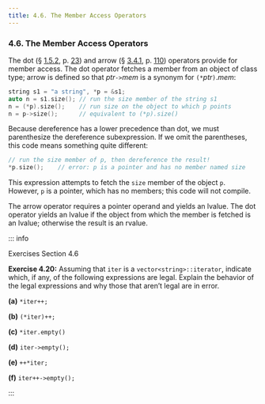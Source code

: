 ```yaml
---
title: 4.6. The Member Access Operators
---
```


<h3 id="filepos1101794">4.6. The Member Access Operators</h3>
<p>The dot (§ <a href="015-1.5._introducing_classes.html#filepos237516">1.5.2</a>, p. <a href="015-1.5._introducing_classes.html#filepos237516">23</a>) and arrow (§ <a href="033-3.4._introducing_iterators.html#filepos804727">3.4.1</a>, p. <a href="033-3.4._introducing_iterators.html#filepos804727">110</a>) operators provide for member access. The dot operator fetches a member from an object of class type; arrow is defined so that <em>ptr</em><code>-&gt;</code><em>mem</em> is a synonym for <code>(*</code><em>ptr</em><code>)</code>.<em>mem</em>:</p>

```c++
string s1 = "a string", *p = &s1;
auto n = s1.size(); // run the size member of the string s1
n = (*p).size();    // run size on the object to which p points
n = p->size();      // equivalent to (*p).size()
```

<p>Because dereference has a lower precedence than dot, we must parenthesize the dereference subexpression. If we omit the parentheses, this code means something quite different:</p>

```c++
// run the size member of p, then dereference the result!
*p.size();    // error: p is a pointer and has no member named size
```

<p>This expression attempts to fetch the <code>size</code> member of the object <code>p</code>. However, <code>p</code> is a pointer, which has no members; this code will not compile.</p>
<p>The arrow operator requires a pointer operand and yields an lvalue. The dot operator yields an lvalue if the object from which the member is fetched is an lvalue; otherwise the result is an rvalue.</p>

::: info
<p>Exercises Section 4.6</p>
<p><strong>Exercise 4.20:</strong> Assuming that <code>iter</code> is a <code>vector&lt;string&gt;::iterator</code>, indicate which, if any, of the following expressions are legal. Explain the behavior of the legal expressions and why those that aren’t legal are in error.</p>
<p><strong>(a)</strong>
<code>*iter++;</code></p>
<p><strong>(b)</strong>
<code>(*iter)++;</code></p>
<p><strong>(c)</strong>
<code>*iter.empty()</code></p>
<p><strong>(d)</strong>
<code>iter-&gt;empty();</code></p>
<p><strong>(e)</strong>
<code>++*iter;</code></p>
<p><strong>(f)</strong>
<code>iter++-&gt;empty();</code></p>
:::
